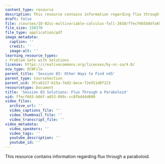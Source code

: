 ```yaml
---
content_type: resource
description: This resource contains information regarding flux through a paraboloid.
draft: false
file: /courses/18-02sc-multivariable-calculus-fall-2010/ffecf665b0dfa653099ccc8fbdd4d099_MIT18_02SC_pb_83_comb.pdf
file_size: 158370
file_type: application/pdf
image_metadata:
  caption: ''
  credit: ''
  image-alt: ''
learning_resource_types:
- Problem Sets with Solutions
license: https://creativecommons.org/licenses/by-nc-sa/4.0/
ocw_type: OCWFile
parent_title: 'Session 83: Other Ways to Find ndS'
parent_type: CourseSection
parent_uid: 3fca6127-615a-7e82-bece-f2e551d0f223
resourcetype: Document
title: 'Session 83 Solutions: Flux Through a Paraboloid'
uid: ffecf665-b0df-a653-099c-cc8fbdd4d099
video_files:
  archive_url: ''
  video_captions_file: ''
  video_thumbnail_file: ''
  video_transcript_file: ''
video_metadata:
  video_speakers: ''
  video_tags: ''
  youtube_description: ''
  youtube_id: ''
---
```

This resource contains information regarding flux through a paraboloid.